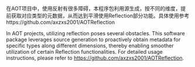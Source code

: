 在AOT项目中，使用反射有很多障碍，本程序包利用源生成，按不同的维度，提前获取对应类型的元数据，从而达到平滑使用Reflection部分功能。具体使用参考https://github.com/axzxs2001/AOTReflection


In AOT projects, utilizing reflection poses several obstacles. This software package leverages source generation to proactively obtain metadata for specific types along different dimensions, thereby enabling smoother utilization of certain Reflection functionalities. For detailed usage instructions, please refer to https://github.com/axzxs2001/AOTReflection.